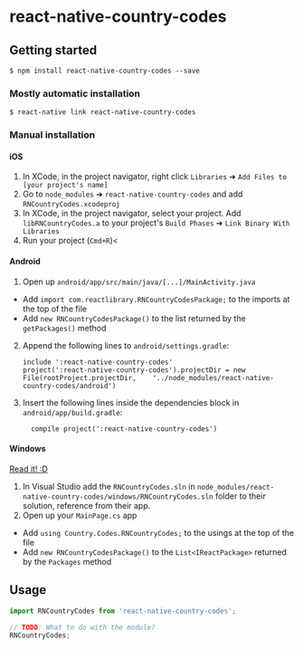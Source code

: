 
# react-native-country-codes

## Getting started

`$ npm install react-native-country-codes --save`

### Mostly automatic installation

`$ react-native link react-native-country-codes`

### Manual installation


#### iOS

1. In XCode, in the project navigator, right click `Libraries` ➜ `Add Files to [your project's name]`
2. Go to `node_modules` ➜ `react-native-country-codes` and add `RNCountryCodes.xcodeproj`
3. In XCode, in the project navigator, select your project. Add `libRNCountryCodes.a` to your project's `Build Phases` ➜ `Link Binary With Libraries`
4. Run your project (`Cmd+R`)<

#### Android

1. Open up `android/app/src/main/java/[...]/MainActivity.java`
  - Add `import com.reactlibrary.RNCountryCodesPackage;` to the imports at the top of the file
  - Add `new RNCountryCodesPackage()` to the list returned by the `getPackages()` method
2. Append the following lines to `android/settings.gradle`:
  	```
  	include ':react-native-country-codes'
  	project(':react-native-country-codes').projectDir = new File(rootProject.projectDir, 	'../node_modules/react-native-country-codes/android')
  	```
3. Insert the following lines inside the dependencies block in `android/app/build.gradle`:
  	```
      compile project(':react-native-country-codes')
  	```

#### Windows
[Read it! :D](https://github.com/ReactWindows/react-native)

1. In Visual Studio add the `RNCountryCodes.sln` in `node_modules/react-native-country-codes/windows/RNCountryCodes.sln` folder to their solution, reference from their app.
2. Open up your `MainPage.cs` app
  - Add `using Country.Codes.RNCountryCodes;` to the usings at the top of the file
  - Add `new RNCountryCodesPackage()` to the `List<IReactPackage>` returned by the `Packages` method


## Usage
```javascript
import RNCountryCodes from 'react-native-country-codes';

// TODO: What to do with the module?
RNCountryCodes;
```
  